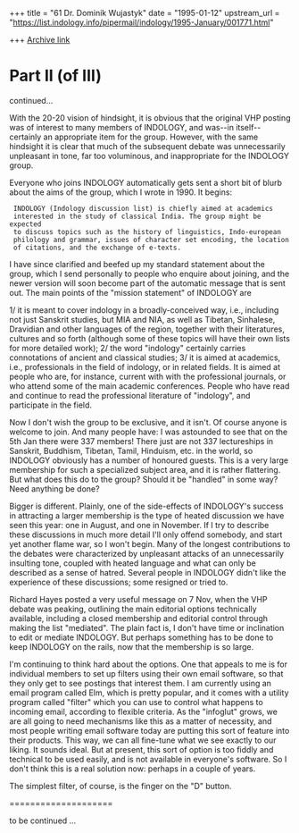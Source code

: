 +++
title = "61 Dr. Dominik Wujastyk"
date = "1995-01-12"
upstream_url = "https://list.indology.info/pipermail/indology/1995-January/001771.html"

+++
[Archive link](https://list.indology.info/pipermail/indology/1995-January/001771.html)

Part II (of III)
================

continued...


With the 20-20 vision of hindsight, it is obvious that the original VHP
posting was of interest to many members of INDOLOGY, and was--in
itself--certainly an appropriate item for the group.  However, with the same
hindsight it is clear that much of the subsequent debate was unnecessarily
unpleasant in tone, far too voluminous, and inappropriate for the INDOLOGY
group.

Everyone who joins INDOLOGY automatically gets sent a short bit of blurb
about the aims of the group, which I wrote in 1990.  It begins:

     INDOLOGY (Indology discussion list) is chiefly aimed at academics
     interested in the study of classical India. The group might be expected
     to discuss topics such as the history of linguistics, Indo-european
     philology and grammar, issues of character set encoding, the location
     of citations, and the exchange of e-texts. 

I have since clarified and beefed up my standard statement about the
group, which I send personally to people who enquire about joining, and
the newer version will soon become part of the automatic message that is
sent out.  The main points of the "mission statement" of INDOLOGY are

1/ it is meant to cover indology in a broadly-conceived way, i.e., including
   not just Sanskrit studies, but MIA and NIA, as well as Tibetan, Sinhalese,
   Dravidian and other languages of the region, together with their
   literatures, cultures and so forth (although some of these topics
   will have their own lists for more detailed work);
2/ the word "indology" certainly carries connotations of ancient and
   classical studies;
3/ it is aimed at academics, i.e., professionals in the field of
   indology, or in related fields.  It is aimed at people who are, for
   instance, current with with the professional journals, or who attend some
   of the main academic conferences.  People who  have read and continue
   to read the professional literature of "indology", and participate in the
   field.

Now I don't wish the group to be exclusive, and it isn't.  Of course
anyone is welcome to join.  And many people have:  I was astounded to
see that on the 5th Jan there were 337 members!  There just are not 337
lectureships in Sanskrit, Buddhism, Tibetan, Tamil, Hinduism, etc. in
the world, so INDOLOGY obviously has a number of honoured guests.  This
is a very large membership for such a specialized subject area, and it
is rather flattering.  But what does this do to the group? Should it be
"handled" in some way?  Need anything be done?

Bigger is different.  Plainly, one of the side-effects of INDOLOGY's
success in attracting a larger membership is the type of heated
discussion we have seen this year: one in August, and one in November.
If I try to describe these discussions in much more detail I'll only
offend somebody, and start yet another flame war, so I won't begin.
Many of the longest contributions to the debates were characterized by
unpleasant attacks of an unnecessarily insulting tone, coupled with
heated language and what can only be described as a sense of hatred.
Several people in INDOLOGY didn't like the experience of these
discussions; some resigned or tried to.

Richard Hayes posted a very useful message on 7 Nov, when the VHP debate
was peaking, outlining the main editorial options technically available,
including a closed membership and editorial control through making the
list "mediated".  The plain fact is, I don't have time or inclination to
edit or mediate INDOLOGY.  But perhaps something has to be done to keep
INDOLOGY on the rails, now that the membership is so large.

I'm continuing to think hard about the options.  One that appeals to me
is for individual members to set up filters using their own email
software, so that they only get to see postings that interest them.  I
am currently using an email program called Elm, which is pretty popular,
and it comes with a utility program called "filter" which you can use to
control what happens to incoming email, according to flexible criteria.
As the "infoglut" grows, we are all going to need mechanisms like this
as a matter of necessity, and most people writing email software today
are putting this sort of feature into their products.  This way, we can
all fine-tune what we see exactly to our liking.  It sounds ideal.  But
at present, this sort of option is too fiddly and technical to be used
easily, and is not available in everyone's software.  So I don't think
this is a real solution now: perhaps in a couple of years.

The simplest filter, of course, is the finger on the "D" button.


====================

to be continued ...







